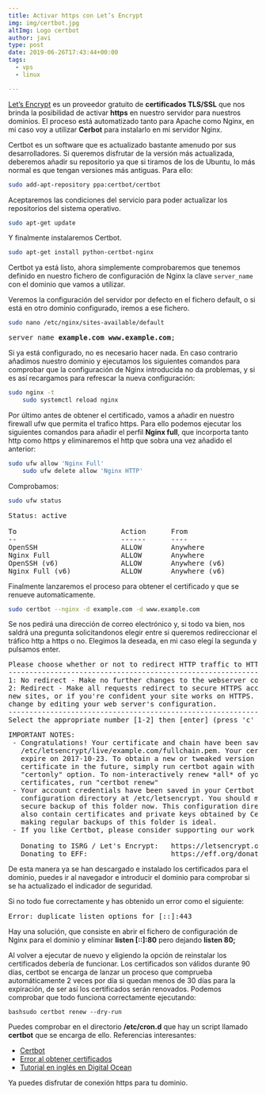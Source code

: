 ```yaml
---
title: Activar https con Let’s Encrypt
img: img/certbot.jpg
altImg: Logo certbot
author: javi
type: post
date: 2019-06-26T17:43:44+00:00
tags:
  - vps
  - linux

---
```

[Let&#8217;s Encrypt][1] es un proveedor gratuito de **certificados TLS/SSL** que nos brinda la posibilidad de activar **https** en nuestro servidor para nuestros dominios. El proceso está automatizado tanto para Apache como Nginx, en mi caso voy a utilizar **Cerbot** para instalarlo en mi servidor Nginx.

Certbot es un software que es actualizado bastante amenudo por sus desarrolladores. Si queremos disfrutar de la versión más actualizada, deberemos añadir su repositorio ya que si tiramos de los de Ubuntu, lo más normal es que tengan versiones más antiguas. Para ello:

```bash
sudo add-apt-repository ppa:certbot/certbot
```

Aceptaremos las condiciones del servicio para poder actualizar los repositorios del sistema operativo.

```bash
sudo apt-get update
```

Y finalmente instalaremos Certbot.

```bash
sudo apt-get install python-certbot-nginx
```

Certbot ya está listo, ahora simplemente comprobaremos que tenemos definido en nuestro fichero de configuración de Nginx la clave `server_name` con el dominio que vamos a utilizar.

Veremos la configuración del servidor por defecto en el fichero default, o si está en otro dominio configurado, iremos a ese fichero.

```bash
sudo nano /etc/nginx/sites-available/default
```

<pre>server_name <strong>example.com www.example.com</strong>;</pre>

Si ya está configurado, no es necesario hacer nada. En caso contrario añadimos nuestro dominio y ejecutamos los siguientes comandos para comprobar que la configuración de Nginx introducida no da problemas, y si es así recargamos para refrescar la nueva configuración:

```bash
sudo nginx -t
    sudo systemctl reload nginx
```

Por último antes de obtener el certificado, vamos a añadir en nuestro firewall ufw que permita el trafico https. Para ello podemos ejecutar los siguientes comandos para añadir el perfil **Nginx full**, que incorporta tanto http como https y eliminaremos el http que sobra una vez añadido el anterior:

```bash
sudo ufw allow 'Nginx Full'
    sudo ufw delete allow 'Nginx HTTP'
```

Comprobamos:

```bash
sudo ufw status
```

<pre>
Status: active

To                         Action      From
--                         ------      ----
OpenSSH                    ALLOW       Anywhere
Nginx Full                 ALLOW       Anywhere
OpenSSH (v6)               ALLOW       Anywhere (v6)
Nginx Full (v6)            ALLOW       Anywhere (v6)
</pre>

Finalmente lanzaremos el proceso para obtener el certificado y que se renueve automaticamente.

```bash
sudo certbot --nginx -d example.com -d www.example.com
```

Se nos pedirá una dirección de correo electrónico y, si todo va bien, nos saldrá una pregunta solicitandonos elegir entre si queremos redireccionar el tráfico http a https o no. Elegimos la deseada, en mi caso elegí la segunda y pulsamos enter.

<pre>
Please choose whether or not to redirect HTTP traffic to HTTPS, removing HTTP access.
-------------------------------------------------------------------------------
1: No redirect - Make no further changes to the webserver configuration.
2: Redirect - Make all requests redirect to secure HTTPS access. Choose this for
new sites, or if you're confident your site works on HTTPS. You can undo this
change by editing your web server's configuration.
-------------------------------------------------------------------------------
Select the appropriate number [1-2] then [enter] (press 'c' to cancel):
</pre>

<pre>
IMPORTANT NOTES:
 - Congratulations! Your certificate and chain have been saved at
   /etc/letsencrypt/live/example.com/fullchain.pem. Your cert will
   expire on 2017-10-23. To obtain a new or tweaked version of this
   certificate in the future, simply run certbot again with the
   "certonly" option. To non-interactively renew *all* of your
   certificates, run "certbot renew"
 - Your account credentials have been saved in your Certbot
   configuration directory at /etc/letsencrypt. You should make a
   secure backup of this folder now. This configuration directory will
   also contain certificates and private keys obtained by Certbot so
   making regular backups of this folder is ideal.
 - If you like Certbot, please consider supporting our work by:

   Donating to ISRG / Let's Encrypt:   https://letsencrypt.org/donate
   Donating to EFF:                    https://eff.org/donate-le
</pre>

De esta manera ya se han descargado e instalado los certificados para el dominio, puedes ir al navegador e introducir el dominio para comprobar si se ha actualizado el indicador de seguridad.

Si no todo fue correctamente y has obtenido un error como el siguiente:

<pre>Error: duplicate listen options for [::]:443</pre>

Hay una solución, que consiste en abrir el fichero de configuración de Nginx para el dominio y eliminar **listen [::]:80** pero dejando **listen 80;**

Al volver a ejecutar de nuevo y eligiendo la opción de reinstalar los certificados debería de funcionar. Los certificados son válidos durante 90 días, certbot se encarga de lanzar un proceso que comprueba automáticamente 2 veces por día si quedan menos de 30 días para la expiración, de ser así los certificados serán renovados. Podemos comprobar que todo funciona correctamente ejecutando:

```bashsudo certbot renew --dry-run```

Puedes comprobar en el directorio **/etc/cron.d** que hay un script llamado **certbot** que se encarga de ello. Referencias interesantes:

  * [Certbot][2]
  * [Error al obtener certificados][3]
  * [Tutorial en inglés en Digital Ocean][4]

Ya puedes disfrutar de conexión https para tu dominio.

 [1]: https://letsencrypt.org/
 [2]: https://certbot.eff.org/docs/
 [3]: https://github.com/certbot/certbot/issues/5550
 [4]: https://www.digitalocean.com/community/tutorials/how-to-set-up-let-s-encrypt-with-nginx-server-blocks-on-ubuntu-16-04
